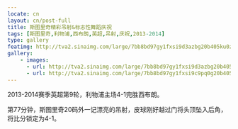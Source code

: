 ```yaml
---
locate: cn
layout: cn/post-full
title: 斯图里奇精彩吊射&标志性舞蹈庆祝
tags: [斯图里奇,利物浦,西布朗,英超,吊射,庆祝,2013-2014]
type: gallery
featimg: http://tva2.sinaimg.com/large/7bb8bd97gy1fxsi9d3azbg20b405ku0z.gif
gallery:
    - images:
      - url: http://tva2.sinaimg.com/large/7bb8bd97gy1fxsi9d3azbg20b405ku0z.gif
      - url: http://tva2.sinaimg.com/large/7bb8bd97gy1fxsi9c9pq0g20b405kb29.gif
---
```


2013-2014赛季英超第9轮，利物浦主场4-1完胜西布朗。

第77分钟，斯图里奇20码外一记漂亮的吊射，皮球刚好越过门将头顶坠入后角，将比分锁定为4-1。